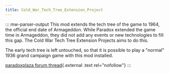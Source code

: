 ```yaml
---
title: Cold_War_Tech_Tree_Extension_Project
---
```

::: mw-parser-output
This mod extends the tech tree of the game to 1964, the official end
date of Armageddon. While Paradox extended the game time in Armageddon,
they did not add any events or new technologies to fill this gap. The
Cold War Tech Tree Extension Projects aims to do this.

The early tech tree is left untouched, so that it is possible to play a
\"normal\" 1936 grand campaign game with this mod installed.

[paradoxplaza forum
thread](http://forum.paradoxplaza.com/forum/showthread.php?t=376965){.external
.text rel="nofollow"}
:::
